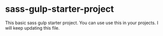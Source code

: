 # sass-gulp-starter-project
This basic sass gulp starter project.  You can use use this in your projects. I will keep updating this file. 

